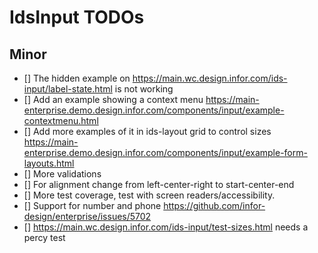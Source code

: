 # IdsInput TODOs

## Minor

- [] The hidden example on https://main.wc.design.infor.com/ids-input/label-state.html is not working
- [] Add an example showing a context menu https://main-enterprise.demo.design.infor.com/components/input/example-contextmenu.html
- [] Add more examples of it in ids-layout grid to control sizes https://main-enterprise.demo.design.infor.com/components/input/example-form-layouts.html
- [] More validations
- [] For alignment change from left-center-right to start-center-end
- [] More test coverage, test with screen readers/accessibility.
- [] Support for number and phone https://github.com/infor-design/enterprise/issues/5702
- [] https://main.wc.design.infor.com/ids-input/test-sizes.html needs a percy test
